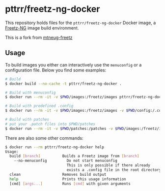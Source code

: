 # pttrr/freetz-ng-docker

This repository holds files for the `pttrr/freetz-ng-docker` Docker image, a [Freetz-NG](https://github.com/Freetz-NG/freetz-ng) image build environment.

This is a fork from [mtneug-freetz](https://github.com/mtneug/freetz-docker)
## Usage

To build images you either can interactively use the `menuconfig` or a configuration file. Below you find some examples:

```sh
# Build
$ docker build --no-cache -t pttrr/freetz-ng-docker .

# Build with menuconfig
$ docker run --rm -it -v $PWD/images:/freetz/images pttrr/freetz-ng-docker

# Build with predefined .config
$ docker run --rm -it -v $PWD/images:/freetz/images -v $PWD/config:/.config pttrr/freetz-ng-docker

# Build with patches
# put your .patch files into $PWD/patches
$ docker run --rm -it -v $PWD/patches:/patches -v $PWD/images:/freetz/images pttrr/freetz-ng-docker
```

There are also some other commands:

```sh
$ docker run --rm pttrr/freetz-ng-docker help
Usage:
  build [branch]          Builds a Freetz image from [branch]
    --no-menuconfig         Do not start menuconfig
                            This is only possible if there already
                            exists a .config file in the root directory.
  clean                   Removes build output
  help                    Prints this usage information
  [cmd] [args...]         Runs [cmd] with given arguments
```
